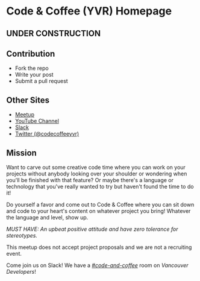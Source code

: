 # Code & Coffee (YVR) Homepage
## UNDER CONSTRUCTION
## Contribution
- Fork the repo
- Write your post
- Submit a pull request

## Other Sites
- [Meetup](http://www.meetup.com/Code-Coffee-Vancouver/)
- [YouTube Channel](https://www.youtube.com/channel/UCQaXHorjVswT9xm8Ho7G0RQ)
- [Slack](https://yvrdev.slack.com/messages/code-and-coffee/)
- [Twitter (@codecoffeeyvr)](https://twitter.com/codecoffeeyvr)
 
## Mission
Want to carve out some creative code time where you can work on your projects without anybody looking over your shoulder or wondering when you'll be finished with that feature? Or maybe there's a language or technology that you've really wanted to try but haven't found the time to do it! 

Do yourself a favor and come out to Code & Coffee where you can sit down and code to your heart's content on whatever project you bring! Whatever the language and level, show up.

_MUST HAVE: An upbeat positive attitude and have zero tolerance for stereotypes._

This meetup does not accept project proposals and we are not a recruiting event.

Come join us on Slack! We have a [_#code-and-coffee_](https://yvrdev.slack.com/messages/code-and-coffee/) room on _Vancouver Developers_!
